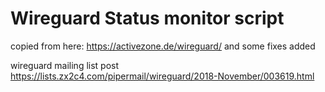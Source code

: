 # Wireguard Status monitor script

copied from here: https://activezone.de/wireguard/
and some fixes added 

wireguard mailing list post https://lists.zx2c4.com/pipermail/wireguard/2018-November/003619.html
